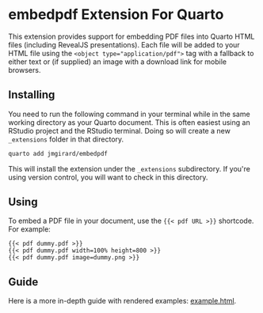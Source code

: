 # embedpdf Extension For Quarto

This extension provides support for embedding PDF files into Quarto HTML files (including RevealJS presentations). Each file will be added to your HTML file using the `<object type="application/pdf">` tag with a fallback to either text or (if supplied) an image with a download link for mobile browsers.

## Installing

You need to run the following command in your terminal while in the same working directory as your Quarto document. This is often easiest using an RStudio project and the RStudio terminal. Doing so will create a new `_extensions` folder in that directory.

```bash
quarto add jmgirard/embedpdf
```

This will install the extension under the `_extensions` subdirectory.
If you're using version control, you will want to check in this directory.

## Using

To embed a PDF file in your document, use the `{{< pdf URL >}}` shortcode. For example:

```
{{< pdf dummy.pdf >}}
{{< pdf dummy.pdf width=100% height=800 >}}
{{< pdf dummy.pdf image=dummy.png >}}
```

## Guide

Here is a more in-depth guide with rendered examples: [example.html](https://jmgirard.github.io/embedpdf/example.html).
